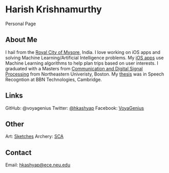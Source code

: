# Harish Krishnamurthy

Personal Page

## About Me

I hail from the [Royal City of Mysore](http://royalmaisur.com), India. I love working on iOS apps and solving Machine
Learning/Artificial Intelligence problems. My [iOS apps](http://thevoyagenius.com) use Machine Learning algorithms
to help plan trips based on user interests. I graduated with a Masters from [Communication and Digital Signal Processing](http://cdsp.neu.edu) from Northeastern Univeristy, Boston. My [thesis](http://iris.lib.neu.edu/cgi/viewcontent.cgi?article=1023&context=elec_comp_theses) was in Speech Recogntion at BBN Technologies, Cambridge.

## Links

GitHub: @voyagenius
Twitter: [@hkashyap](http://twitter.com/hkashyap)
Facebook: [VoyaGenius](https://www.facebook.com/pages/VoyaGenius/251589061563968?ref=hl)

## Other

Art: [Sketches](https://www.facebook.com/kashyapart?ref=hl)
Archery: [SCA](http://www.sca.org)

## Contact

Email: hkashyap@ece.neu.edu
